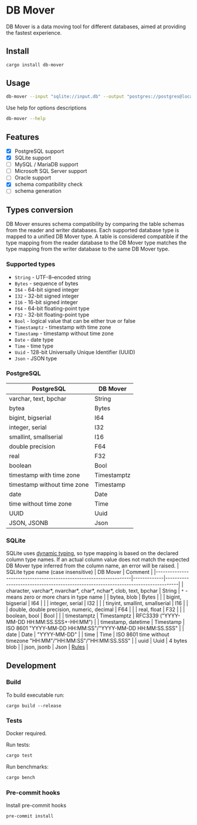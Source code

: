 # DB Mover

DB Mover is a data moving tool for different databases, aimed at providing the fastest experience.

## Install

```bash
cargo install db-mover
```

## Usage

```bash
db-mover --input "sqlite://input.db" --output "postgres://postgres@localhost/postgres" --table "table_name"
```

Use help for options descriptions
```bash
db-mover --help
```

## Features

- [x] PostgreSQL support
- [x] SQLite support
- [ ] MySQL / MariaDB support
- [ ] Microsoft SQL Server support
- [ ] Oracle support
- [x] schema compatibility check
- [ ] schema generation

## Types conversion

DB Mover ensures schema compatibility by comparing the table schemas from the reader and writer databases. Each supported database type is mapped to a unified DB Mover type. A table is considered compatible if the type mapping from the reader database to the DB Mover type matches the type mapping from the writer database to the same DB Mover type.

### Supported types

- `String` - UTF-8–encoded string
- `Bytes` - sequence of bytes
- `I64` - 64-bit signed integer
- `I32` - 32-bit signed integer
- `I16` - 16-bit signed integer
- `F64` - 64-bit floating-point type
- `F32` - 32-bit floating-point type
- `Bool` - logical value that can be either true or false
- `Timestamptz` - timestamp with time zone
- `Timestamp` - timestamp without time zone
- `Date` - date type
- `Time` - time type
- `Uuid` - 128-bit Universally Unique Identifier (UUID)
- `Json` - JSON type

### PostgreSQL

| PostgreSQL                  | DB Mover    |
|-----------------------------|-------------|
| varchar, text, bpchar       | String      |
| bytea                       | Bytes       |
| bigint, bigserial           | I64         |
| integer, serial             | I32         |
| smallint, smallserial       | I16         |
| double precision            | F64         |
| real                        | F32         |
| boolean                     | Bool        |
| timestamp with time zone    | Timestamptz |
| timestamp without time zone | Timestamp   |
| date                        | Date        |
| time without time zone      | Time        |
| UUID                        | Uuid        |
| JSON, JSONB                 | Json        |

### SQLite

SQLite uses [dynamic typing](https://www.sqlite.org/datatype3.html), so type mapping is based on the declared column type names. If an actual column value does not match the expected DB Mover type inferred from the column name, an error will be raised.
| SQLite type name (case insensitive)                               | DB Mover    | Comment                                                                           |
|-------------------------------------------------------------------|-------------|-----------------------------------------------------------------------------------|
| character, varchar*, nvarchar*, char*, nchar*, clob, text, bpchar | String      | `*` - means zero or more chars in type name                                       |
| bytea, blob                                                       | Bytes       |                                                                                   |
| bigint, bigserial                                                 | I64         |                                                                                   |
| integer, serial                                                   | I32         |                                                                                   |
| tinyint, smallint, smallserial                                    | I16         |                                                                                   |
| double, double precision, numeric, decimal                        | F64         |                                                                                   |
| real, float                                                       | F32         |                                                                                   |
| boolean, bool                                                     | Bool        |                                                                                   |
| timestamptz                                                       | Timestamptz | RFC3339 ("YYYY-MM-DD HH:MM:SS.SSS+-HH:MM")                                        |
| timestamp, datetime                                               | Timestamp   | ISO 8601 "YYYY-MM-DD HH:MM:SS"/"YYYY-MM-DD HH:MM:SS.SSS"                          |
| date                                                              | Date        | "YYYY-MM-DD"                                                                      |
| time                                                              | Time        | ISO 8601 time without timezone "HH:MM"/"HH:MM:SS"/"HH:MM:SS.SSS"                  |
| uuid                                                              | Uuid        | 4 bytes blob                                                                      |
| json, jsonb                                                       | Json        | [Rules](https://docs.rs/rusqlite/latest/src/rusqlite/types/serde_json.rs.html#31) |

## Development

### Build

To build executable run:
```
cargo build --release
```

### Tests
Docker required.

Run tests:
```bash
cargo test
```

Run benchmarks:
```bash
cargo bench
```

### Pre-commit hooks

Install pre-commit hooks
```bash
pre-commit install
```

